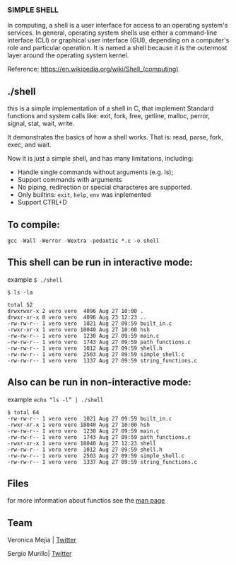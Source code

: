 ### SIMPLE SHELL

In computing, a shell is a user interface for access to an operating system's
services. In general, operating system shells use either a command-line
interface (CLI) or graphical user interface (GUI), depending on a computer's
role and particular operation. It is named a shell because it is the outermost
layer around the operating system kernel.

Reference: https://en.wikipedia.org/wiki/Shell_(computing)

## ./shell

this is a simple implementation of a shell in C, that implement Standard
functions and system calls like: exit, fork, free, getline, malloc, perror,
signal, stat, wait, write.

It demonstrates the basics of how a shell works. That is: read, parse, fork,
exec, and wait.

Now it is just a simple shell, and has many limitations, including:

* Handle single commands without arguments (e.g. ls);
* Support commands with arguments
* No piping, redirection or special characteres are supported.
* Only builtins: `exit`, `help`, `env` was inplemented
*   Support CTRL+D



## To compile:
```gcc -Wall -Werror -Wextra -pedantic *.c -o shell```

## This shell can be run in interactive mode:
example
```$ ./shell```

```$ ls -la```
```
total 52
drwxrwxr-x 2 vero vero  4096 Aug 27 10:00 .
drwxr-xr-x 8 vero vero  4096 Aug 23 12:23 ..
-rw-rw-r-- 1 vero vero  1021 Aug 27 09:59 built_in.c
-rwxr-xr-x 1 vero vero 18040 Aug 27 10:00 hsh
-rw-rw-r-- 1 vero vero  1230 Aug 27 09:59 main.c
-rw-rw-r-- 1 vero vero  1743 Aug 27 09:59 path_functions.c
-rw-rw-r-- 1 vero vero  1012 Aug 27 09:59 shell.h
-rw-rw-r-- 1 vero vero  2503 Aug 27 09:59 simple_shell.c
-rw-rw-r-- 1 vero vero  1337 Aug 27 09:59 string_functions.c
```
## Also can be run in non-interactive mode:
example
```echo “ls -l” | ./shell```
```
$ total 64
-rw-rw-r-- 1 vero vero  1021 Aug 27 09:59 built_in.c
-rwxr-xr-x 1 vero vero 18040 Aug 27 10:00 hsh
-rw-rw-r-- 1 vero vero  1230 Aug 27 09:59 main.c
-rw-rw-r-- 1 vero vero  1743 Aug 27 09:59 path_functions.c
-rwxr-xr-x 1 vero vero 18040 Aug 27 12:23 shell
-rw-rw-r-- 1 vero vero  1012 Aug 27 09:59 shell.h
-rw-rw-r-- 1 vero vero  2503 Aug 27 09:59 simple_shell.c
-rw-rw-r-- 1 vero vero  1337 Aug 27 09:59 string_functions.c
```
## Files

for more information about functios see the [man page](man_1_simple_shell)

## Team

Veronica Mejia | [Twitter](https://twitter.com/veromejia86)

Sergio Murillo| [Twitter](https://twitter.com/SergioL08946225)
